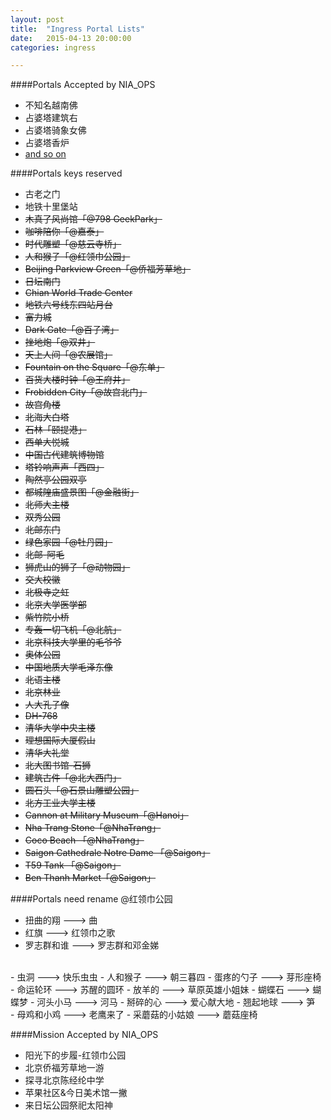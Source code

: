 ```yaml
---
layout: post
title:  "Ingress Portal Lists"
date:   2015-04-13 20:00:00
categories: ingress

---
```




####Portals Accepted by NIA_OPS

- 不知名越南佛
- 占婆塔建筑右
- 占婆塔骑象女佛 
- 占婆塔香炉
- <a href="https://qdan.me/list/VRLs7BtZ14OxwaaQ" target="_blank">and so on</a>


####Portals keys reserved

- 古老之门
- 地铁十里堡站
- <s>木真了风尚馆「@798 GeekPark」</s>
- <s>咖啡陪你「@嘉泰」</s>
- <s>时代雕塑「@慈云寺桥」</s>
- <s>人和猴子「@红领巾公园」</s>
- <s>Beijing Parkview Green「@侨福芳草地」</s>
- <s>日坛南门</s>
- <s>Chian World Trade Center</s>
- <s>地铁六号线东四站月台</s>
- <s>富力城</s>
- <s>Dark Gate「@百子湾」</s>
- <s>挫地炮「@双井」</s>
- <s>天上人间「@农展馆」</s>
- <s>Fountain on the Square「@东单」</s>
- <s>百货大楼时钟「@王府井」</s>
- <s>Frobidden City「@故宫北门」</s>
- <s>故宫角楼</s>
- <s>北海大白塔</s>
- <s>石林「颐提港」</s>
- <s>西单大悦城</s>
- <s>中国古代建筑博物馆</s>
- <s>塔铃响声声「西四」</s>
- <s>陶然亭公园双亭</s>
- <s>都城隍庙盛景图「@金融街」</s>
- <s>北师大主楼</s>
- <s>双秀公园</s>
- <s>北邮东门</s>
- <s>绿色家园「@牡丹园」</s>
- <s>北邮-阿毛</s>
- <s>狮虎山的狮子「@动物园」</s>
- <s>交大校徽</s>
- <s>北极寺之虹</s>
- <s>北京大学医学部</s>
- <s>紫竹院小桥</s>
- <s>专轰一切飞机「@北航」</s>
- <s>北京科技大学里的毛爷爷</s>
- <s>奥体公园</s>
- <s>中国地质大学毛泽东像</s>
- <s>北语主楼</s>
- <s>北京林业</s>
- <s>人大孔子像</s>
- <s>DH-768</s>
- <s>清华大学中央主楼</s>
- <s>理想国际大厦假山</s>
- <s>清华大礼堂</s>
- <s>北大图书馆-石狮</s>
- <s>建筑古件「@北大西门」</s>
- <s>圆石头「@石景山雕塑公园」</s>
- <s>北方工业大学主楼</s>
- <s>Cannon at Military Museum「@Hanoi」</s>
- <s>Nha Trang Stone「@NhaTrang」</s>
- <s>Coco Beach 「@NhaTrang」</s>
- <s>Saigon Cathedrale Notre Dame 「@Saigon」</s>
- <s>T59 Tank 「@Saigon」</s>
- <s>Ben Thanh Market「@Saigon」</s>

####Portals need rename @红领巾公园

- 扭曲的翔 ---> 曲
- 红旗 ---> 红领巾之歌
- 罗志群和谁 ---> 罗志群和邓金娣
<br>
- 虫洞 ---> 快乐虫虫
- 人和猴子 ---> 朝三暮四
- 蛋疼的勺子 ---> 芽形座椅
<br>
- 命运轮环 ---> 苏醒的圆环
- 放羊的 ---> 草原英雄小姐妹
- 蝴蝶石 ---> 蝴蝶梦
- 河头小马 ---> 河马
- 掰碎的心 ---> 爱心献大地
- 翘起地球 ---> 笋
<br>
- 母鸡和小鸡 ---> 老鹰来了
- 采蘑菇的小姑娘 ---> 蘑菇座椅
<br>

####Mission Accepted by NIA_OPS

- 阳光下的步履-红领巾公园
- 北京侨福芳草地一游
- 探寻北京陈经纶中学
- 苹果社区&今日美术馆一撇
- 来日坛公园祭祀太阳神